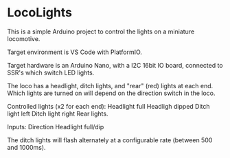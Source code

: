 # LocoLights

This is a simple Arduino project to control the lights on a miniature locomotive.

Target environment is VS Code with PlatformIO.

Target hardware is an Arduino Nano, with a I2C 16bit IO board, connected to SSR's which
switch LED lights.

The loco has a headlight, ditch lights, and "rear" (red) lights at each end. Which lights are 
turned on will depend on the direction switch in the loco.

Controlled lights (x2 for each end):
Headlight full
Headligh dipped
Ditch light left
Ditch light right
Rear lights.

Inputs:
Direction
Headlight full/dip

The ditch lights will flash alternately at a configurable rate (between 500 and 1000ms).

